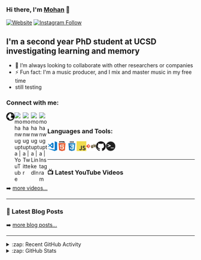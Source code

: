 ### Hi there, I'm [Mohan][website] 👋

[![Website](https://img.shields.io/website?label=mohanwugupta.com&style=for-the-badge&url=https%3A%2F%2Fmohanwugupta.com)](https://www.mohanwugupta.com/)
[![Instagram Follow](https://img.shields.io/twitter/follow/wugupta?color=1DA1F2&logo=instagram&style=for-the-badge)](https://www.instagram.com/wugupta/)

## I'm a second year PhD student at UCSD investigating learning and memory

- 👯 I’m always looking to collaborate with other researchers or companies
- ⚡ Fun fact: I'm a music producer, and I mix and master music in my free time 
- still testing


<!-- ### Spotify Playing 🎧 [<img src="https://now-playing-codestackr.vercel.app/api/spotify-playing" alt="mohanwugupta Spotify Playing" width="350" />](https://open.spotify.com/user/124816350) -->


### Connect with me:

[<img align="left" alt="mohanwugupta.com" width="22px" src="https://raw.githubusercontent.com/iconic/open-iconic/master/svg/globe.svg" />][website]
[<img align="left" alt="mohanwugupta | YouTube" width="22px" src="https://cdn.jsdelivr.net/npm/simple-icons@v3/icons/youtube.svg" />][youtube]
[<img align="left" alt="mohanwugupta | Twitter" width="22px" src="https://cdn.jsdelivr.net/npm/simple-icons@v3/icons/twitter.svg" />][twitter]
[<img align="left" alt="mohanwugupta | LinkedIn" width="22px" src="https://cdn.jsdelivr.net/npm/simple-icons@v3/icons/linkedin.svg" />][linkedin]
[<img align="left" alt="mohanwugupta | Instagram" width="22px" src="https://cdn.jsdelivr.net/npm/simple-icons@v3/icons/instagram.svg" />][instagram]

<br />

### Languages and Tools:

<img align="left" alt="Visual Studio Code" width="26px" src="https://raw.githubusercontent.com/github/explore/80688e429a7d4ef2fca1e82350fe8e3517d3494d/topics/visual-studio-code/visual-studio-code.png" />
<img align="left" alt="HTML5" width="26px" src="https://raw.githubusercontent.com/github/explore/80688e429a7d4ef2fca1e82350fe8e3517d3494d/topics/html/html.png" />
<img align="left" alt="CSS3" width="26px" src="https://raw.githubusercontent.com/github/explore/80688e429a7d4ef2fca1e82350fe8e3517d3494d/topics/css/css.png" />
<img align="left" alt="JavaScript" width="26px" src="https://raw.githubusercontent.com/github/explore/80688e429a7d4ef2fca1e82350fe8e3517d3494d/topics/javascript/javascript.png" />
<img align="left" alt="Git" width="26px" src="https://raw.githubusercontent.com/github/explore/80688e429a7d4ef2fca1e82350fe8e3517d3494d/topics/git/git.png" />
<img align="left" alt="GitHub" width="26px" src="https://raw.githubusercontent.com/github/explore/78df643247d429f6cc873026c0622819ad797942/topics/github/github.png" />
<img align="left" alt="Terminal" width="26px" src="https://raw.githubusercontent.com/github/explore/80688e429a7d4ef2fca1e82350fe8e3517d3494d/topics/terminal/terminal.png" />

<br />
<br />

---

### 📺 Latest YouTube Videos

<!-- YOUTUBE:START -->
<!-- YOUTUBE:END -->

➡️ [more videos...](https://www.youtube.com/channel/UCEdMuPFqjP34pJe9RwJwOhA)

---

### 📕 Latest Blog Posts

<!-- BLOG-POST-LIST:START -->
<!-- BLOG-POST-LIST:END -->

➡️ [more blog posts...](https://www.mohanwugupta.com/)

---

<details>
  <summary>:zap: Recent GitHub Activity</summary>
  
<!--START_SECTION:activity-->
<!--END_SECTION:activity-->

</details>

<details>
  <summary>:zap: GitHub Stats</summary>

  <img align="left" alt="mohanwugupta's GitHub Stats" src="https://github-readme-stats.mohanwugupta.vercel.app/api?username=mohanwugupta&show_icons=true&hide_border=true" />

</details>

[website]: https://www.mohanwugupta.com/post/
[twitter]: https://twitter.com/neuro_mo
[youtube]: https://www.youtube.com/channel/UCEdMuPFqjP34pJe9RwJwOhA
[instagram]: https://instagram.com/wugupta
[linkedin]: https://www.linkedin.com/in/mohan-gupta-40870872/
